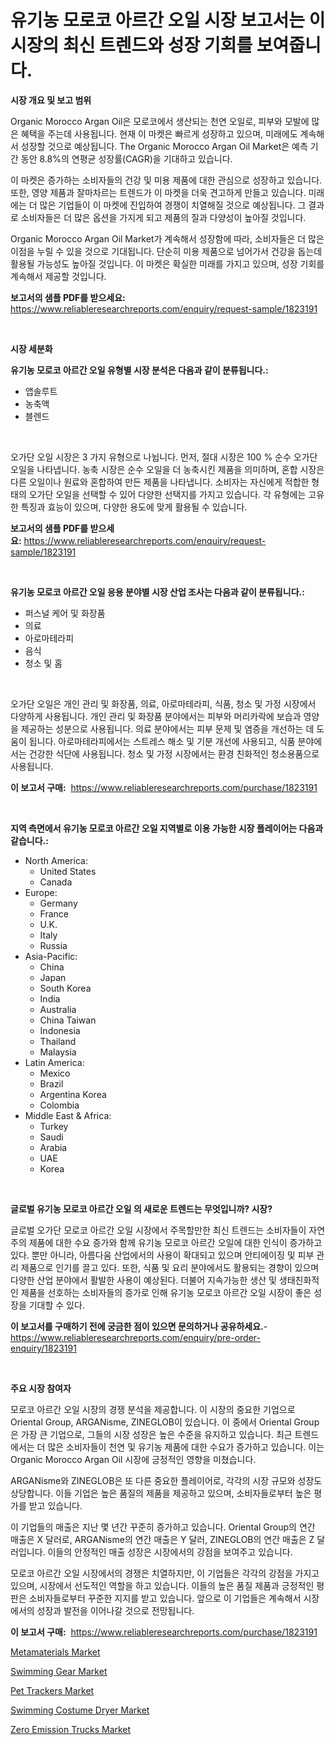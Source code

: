 <p><h1>유기농 모로코 아르간 오일 시장 보고서는 이 시장의 최신 트렌드와 성장 기회를 보여줍니다.</h1></p><p><strong>시장 개요 및 보고 범위</strong></p>
<p><p>Organic Morocco Argan Oil은 모로코에서 생산되는 천연 오일로, 피부와 모발에 많은 혜택을 주는데 사용됩니다. 현재 이 마켓은 빠르게 성장하고 있으며, 미래에도 계속해서 성장할 것으로 예상됩니다. The Organic Morocco Argan Oil Market은 예측 기간 동안 8.8%의 연평균 성장률(CAGR)을 기대하고 있습니다.</p><p>이 마켓은 증가하는 소비자들의 건강 및 미용 제품에 대한 관심으로 성장하고 있습니다. 또한, 영양 제품과 잘마차르는 트렌드가 이 마켓을 더욱 견고하게 만들고 있습니다. 미래에는 더 많은 기업들이 이 마켓에 진입하여 경쟁이 치열해질 것으로 예상됩니다. 그 결과로 소비자들은 더 많은 옵션을 가지게 되고 제품의 질과 다양성이 높아질 것입니다.</p><p>Organic Morocco Argan Oil Market가 계속해서 성장함에 따라, 소비자들은 더 많은 이점을 누릴 수 있을 것으로 기대됩니다. 단순히 미용 제품으로 넘어가서 건강을 돕는데 활용될 가능성도 높아질 것입니다. 이 마켓은 확실한 미래를 가지고 있으며, 성장 기회를 계속해서 제공할 것입니다.</p></p>
<p><strong>보고서의 샘플 PDF를 받으세요:</strong> <a href="https://www.reliableresearchreports.com/enquiry/request-sample/1823191">https://www.reliableresearchreports.com/enquiry/request-sample/1823191</a></p>
<p>&nbsp;</p>
<p><strong>시장 세분화</strong></p>
<p><strong>유기농 모로코 아르간 오일 유형별 시장 분석은 다음과 같이 분류됩니다.:</strong></p>
<p><ul><li>앱솔루트</li><li>농축액</li><li>블렌드</li></ul></p>
<p>&nbsp;</p>
<p><p>오가단 오일 시장은 3 가지 유형으로 나뉩니다. 먼저, 절대 시장은 100 % 순수 오가단 오일을 나타냅니다. 농축 시장은 순수 오일을 더 농축시킨 제품을 의미하며, 혼합 시장은 다른 오일이나 원료와 혼합하여 만든 제품을 나타냅니다. 소비자는 자신에게 적합한 형태의 오가단 오일을 선택할 수 있어 다양한 선택지를 가지고 있습니다. 각 유형에는 고유한 특징과 효능이 있으며, 다양한 용도에 맞게 활용될 수 있습니다.</p></p>
<p><strong>보고서의 샘플 PDF를 받으세요:</strong>&nbsp;<a href="https://www.reliableresearchreports.com/enquiry/request-sample/1823191">https://www.reliableresearchreports.com/enquiry/request-sample/1823191</a></p>
<p>&nbsp;</p>
<p><strong> 유기농 모로코 아르간 오일 응용 분야별 시장 산업 조사는 다음과 같이 분류됩니다.:</strong></p>
<p><ul><li>퍼스널 케어 및 화장품</li><li>의료</li><li>아로마테라피</li><li>음식</li><li>청소 및 홈</li></ul></p>
<p>&nbsp;</p>
<p><p>오가단 오일은 개인 관리 및 화장품, 의료, 아로마테라피, 식품, 청소 및 가정 시장에서 다양하게 사용됩니다. 개인 관리 및 화장품 분야에서는 피부와 머리카락에 보습과 영양을 제공하는 성분으로 사용됩니다. 의료 분야에서는 피부 문제 및 염증을 개선하는 데 도움이 됩니다. 아로마테라피에서는 스트레스 해소 및 기분 개선에 사용되고, 식품 분야에서는 건강한 식단에 사용됩니다. 청소 및 가정 시장에서는 환경 친화적인 청소용품으로 사용됩니다.</p></p>
<p><strong>이 보고서 구매:</strong>&nbsp; <a href="https://www.reliableresearchreports.com/purchase/1823191">https://www.reliableresearchreports.com/purchase/1823191</a></p>
<p>&nbsp;</p>
<p><strong>지역 측면에서 유기농 모로코 아르간 오일 지역별로 이용 가능한 시장 플레이어는 다음과 같습니다.:</strong></p>
<p><ul>
    <li>
        North America:
        <ul>
            <li>United States</li>
            <li>Canada</li>
        </ul>
    </li>
    <li>
        Europe:
        <ul>
            <li>Germany</li>
            <li>France</li>
            <li>U.K.</li>
            <li>Italy</li>
            <li>Russia</li>
        </ul>
    </li>
    <li>
        Asia-Pacific:
        <ul>
            <li>China</li>
            <li>Japan</li>
            <li>South Korea</li>
            <li>India</li>
            <li>Australia</li>
            <li>China Taiwan</li>
            <li>Indonesia</li>
            <li>Thailand</li>
            <li>Malaysia</li>
        </ul>
    </li>
    <li>
        Latin America:
        <ul>
            <li>Mexico</li>
            <li>Brazil</li>
            <li>Argentina Korea</li>
            <li>Colombia</li>
        </ul>
    </li>
    <li>
        Middle East & Africa:
        <ul>
            <li>Turkey</li>
            <li>Saudi</li>
            <li>Arabia</li>
            <li>UAE</li>
            <li>Korea</li>
        </ul>
    </li>
    </ul></p>
<p>&nbsp;</p>
<p><strong>글로벌 유기농 모로코 아르간 오일 의 새로운 트렌드는 무엇입니까? 시장?</strong></p>
<p><p>글로벌 오가단 모로코 아르간 오일 시장에서 주목할만한 최신 트렌드는 소비자들이 자연주의 제품에 대한 수요 증가와 함께 유기농 모로코 아르간 오일에 대한 인식이 증가하고 있다. 뿐만 아니라, 아름다움 산업에서의 사용이 확대되고 있으며 안티에이징 및 피부 관리 제품으로 인기를 끌고 있다. 또한, 식품 및 요리 분야에서도 활용되는 경향이 있으며 다양한 산업 분야에서 활발한 사용이 예상된다. 더불어 지속가능한 생산 및 생태친화적인 제품을 선호하는 소비자들의 증가로 인해 유기농 모로코 아르간 오일 시장이 좋은 성장을 기대할 수 있다.</p></p>
<p><strong>이 보고서를 구매하기 전에 궁금한 점이 있으면 문의하거나 공유하세요.</strong>- <a href="https://www.reliableresearchreports.com/enquiry/pre-order-enquiry/1823191">https://www.reliableresearchreports.com/enquiry/pre-order-enquiry/1823191</a></p>
<p>&nbsp;</p>
<p><strong>주요 시장 참여자</strong></p>
<p><p>모로코 아르간 오일 시장의 경쟁 분석을 제공합니다. 이 시장의 중요한 기업으로 Oriental Group, ARGANisme, ZINEGLOB이 있습니다. 이 중에서 Oriental Group은 가장 큰 기업으로, 그들의 시장 성장은 높은 수준을 유지하고 있습니다. 최근 트렌드에서는 더 많은 소비자들이 천연 및 유기농 제품에 대한 수요가 증가하고 있습니다. 이는 Organic Morocco Argan Oil 시장에 긍정적인 영향을 미쳤습니다.</p><p>ARGANisme와 ZINEGLOB은 또 다른 중요한 플레이어로, 각각의 시장 규모와 성장도 상당합니다. 이들 기업은 높은 품질의 제품을 제공하고 있으며, 소비자들로부터 높은 평가를 받고 있습니다.</p><p>이 기업들의 매출은 지난 몇 년간 꾸준히 증가하고 있습니다. Oriental Group의 연간 매출은 X 달러로, ARGANisme의 연간 매출은 Y 달러, ZINEGLOB의 연간 매출은 Z 달러입니다. 이들의 안정적인 매출 성장은 시장에서의 강점을 보여주고 있습니다.</p><p>모로코 아르간 오일 시장에서의 경쟁은 치열하지만, 이 기업들은 각각의 강점을 가지고 있으며, 시장에서 선도적인 역할을 하고 있습니다. 이들의 높은 품질 제품과 긍정적인 평판은 소비자들로부터 꾸준한 지지를 받고 있습니다. 앞으로 이 기업들은 계속해서 시장에서의 성장과 발전을 이어나갈 것으로 전망됩니다.</p></p>
<p><strong>이 보고서 구매:</strong>&nbsp;&nbsp;<a href="https://www.reliableresearchreports.com/purchase/1823191">https://www.reliableresearchreports.com/purchase/1823191</a></p>
<p><p><a href="https://issuu.com/reportprime-2/docs/metamaterials-market-size-2030.pptx">Metamaterials Market</a></p><p><a href="https://github.com/prosalinda88/Market-Research-Report-List-3/blob/main/swimming-gear-market.md">Swimming Gear Market</a></p><p><a href="https://view.publitas.com/reportprime-1/pet-trackers-market-size-2024-2031-global-industrial-analysis-key-geographical-regions-market-share-top-key-players-product-types-and-forecast-research-report/">Pet Trackers Market</a></p><p><a href="https://github.com/NorbertYates/Market-Research-Report-List-4/blob/main/swimming-costume-dryer-market.md">Swimming Costume Dryer Market</a></p><p><a href="https://three-jumbo-f6d.notion.site/Zero-Emission-Trucks-Market-Growth-Market-Trends-COVID-19-Impact-and-Forecasts-for-period-from-20-9e48c2506a90459a8272d68c881088e2">Zero Emission Trucks Market</a></p></p>
